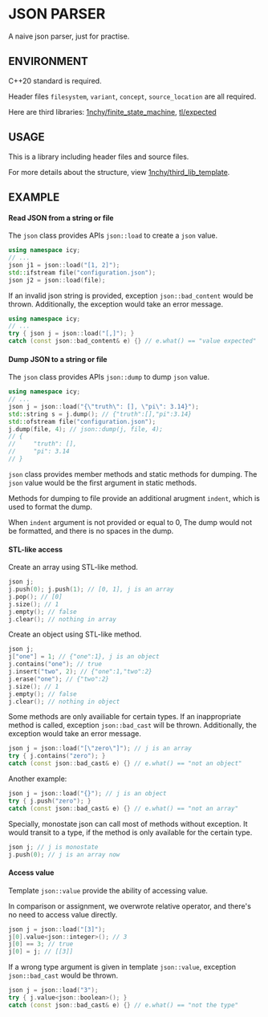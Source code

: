 # JSON PARSER

A naive json parser, just for practise.

## ENVIRONMENT

C++20 standard is required.

Header files `filesystem`, `variant`, `concept`, `source_location` are all required.

Here are third libraries: 
[1nchy/finite_state_machine](https://github.com/1nchy/finite_state_machine), 
[tl/expected](https://github.com/TartanLlama/expected)

## USAGE

This is a library including header files and source files.

For more details about the structure, view 
[1nchy/third_lib_template](https://github.com/1nchy/third_lib_template).

## EXAMPLE

#### Read JSON from a string or file

The `json` class provides APIs `json::load` to create a `json` value.

~~~c++
using namespace icy;
// ...
json j1 = json::load("[1, 2]");
std::ifstream file("configuration.json");
json j2 = json::load(file);
~~~

If an invalid json string is provided,
exception `json::bad_content` would be thrown.
Additionally, the exception would take an error message.

~~~c++
using namespace icy;
// ...
try { json j = json::load("[,]"); }
catch (const json::bad_content& e) {} // e.what() == "value expected"
~~~

#### Dump JSON to a string or file

The `json` class provides APIs `json::dump` to dump `json` value.

~~~c++
using namespace icy;
// ...
json j = json::load("{\"truth\": [], \"pi\": 3.14}");
std::string s = j.dump(); // {"truth":[],"pi":3.14}
std::ofstream file("configuration.json");
j.dump(file, 4); // json::dump(j, file, 4);
// {
//     "truth": [],
//     "pi": 3.14
// }
~~~

`json` class provides member methods and static methods for dumping.
The `json` value would be the first argument in static methods.

Methods for dumping to file provide an additional arugment `indent`,
which is used to format the dump.

When `indent` argument is not provided or equal to 0,
The dump would not be formatted, and there is no spaces in the dump.

#### STL-like access

Create an array using STL-like method.

~~~c++
json j;
j.push(0); j.push(1); // [0, 1], j is an array
j.pop(); // [0]
j.size(); // 1
j.empty(); // false
j.clear(); // nothing in array
~~~

Create an object using STL-like method.

~~~c++
json j;
j["one"] = 1; // {"one":1}, j is an object
j.contains("one"); // true
j.insert("two", 2); // {"one":1,"two":2}
j.erase("one"); // {"two":2}
j.size(); // 1
j.empty(); // false
j.clear(); // nothing in object
~~~

Some methods are only availiable for certain types.
If an inappropriate method is called,
exception `json::bad_cast` will be thrown.
Additionally, the exception would take an error message.

~~~c++
json j = json::load("[\"zero\"]"); // j is an array
try { j.contains("zero"); }
catch (const json::bad_cast& e) {} // e.what() == "not an object"
~~~

Another example:

~~~c++
json j = json::load("{}"); // j is an object
try { j.push("zero"); }
catch (const json::bad_cast& e) {} // e.what() == "not an array"
~~~

Specially, monostate json can call most of methods without exception.
It would transit to a type,
if the method is only available for the certain type.

~~~c++
json j; // j is monostate
j.push(0); // j is an array now
~~~

#### Access value

Template `json::value` provide the ability of accessing value.

In comparison or assignment, we overwrote relative operator,
and there's no need to access value directly.

~~~c++
json j = json::load("[3]");
j[0].value<json::integer>(); // 3
j[0] == 3; // true
j[0] = j; // [[3]]
~~~

If a wrong type argument is given in template `json::value`,
exception `json::bad_cast` would be thrown.

~~~c++
json j = json::load("3");
try { j.value<json::boolean>(); }
catch (const json::bad_cast& e) {} // e.what() == "not the type"
~~~
